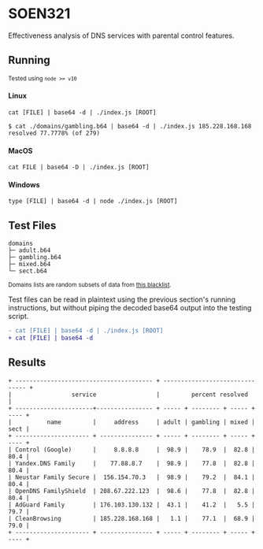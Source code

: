 # SOEN321

Effectiveness analysis of DNS services with parental control features.

## Running

<sub>Tested using `node >= v10`</sub>

#### Linux

```
cat [FILE] | base64 -d | ./index.js [ROOT]
```

```
$ cat ./domains/gambling.b64 | base64 -d | ./index.js 185.228.168.168
resolved 77.7778% (of 279)
```

#### MacOS

```
cat FILE | base64 -D | ./index.js [ROOT]
```

#### Windows

```
type [FILE] | base64 -d | node ./index.js [ROOT]
```

## Test Files

```
domains
├─ adult.b64
├─ gambling.b64
├─ mixed.b64
└─ sect.b64
```

<sub>Domains lists are random subsets of data from [this blacklist](http://dsi.ut-capitole.fr/blacklists/index_en.php).</sub>

Test files can be read in plaintext using the previous section's running instructions, but without piping the decoded base64 output into the testing script.

```diff
- cat [FILE] | base64 -d | ./index.js [ROOT]
+ cat [FILE] | base64 -d
```

## Results

```
+ --------------------------------------- + ------------------------------- +
|                 service                 |         percent resolved        |
+ ----------------------+---------------- + ----- + -------- + ----- + ---- +
|          name         |     address     | adult | gambling | mixed | sect |
+ --------------------- + --------------- + ----- + -------- + ----- + ---- +
| Control (Google)      |     8.8.8.8     |  98.9 |    78.9  |  82.8 | 80.4 |
| Yandex.DNS Family     |    77.88.8.7    |  98.9 |    77.8  |  82.8 | 80.4 |
| Neustar Family Secure |  156.154.70.3   |  98.9 |    79.2  |  84.1 | 80.4 |
| OpenDNS FamilyShield  | 208.67.222.123  |  98.6 |    77.8  |  82.8 | 80.4 |
| AdGuard Family        | 176.103.130.132 |  43.1 |    41.2  |   5.5 | 79.7 |
| CleanBrowsing         | 185.228.168.168 |   1.1 |    77.1  |  68.9 | 79.0 |
+ --------------------- + --------------- + ----- + -------- + ----- + ---- +
```
